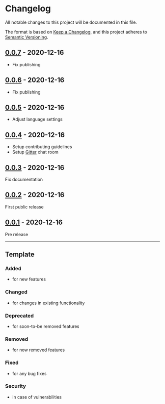 # Changelog
All notable changes to this project will be documented in this file.

The format is based on [Keep a Changelog](https://keepachangelog.com/),
and this project adheres to [Semantic Versioning](https://semver.org/spec/v2.0.0.html).

## [0.0.7] - 2020-12-16

- Fix publishing

## [0.0.6] - 2020-12-16

- Fix publishing

## [0.0.5] - 2020-12-16

- Adjust language settings

## [0.0.4] - 2020-12-16

- Setup contributing guidelines
- Setup [Gitter](https://gitter.im/patternfly-kotlin/fritz2) chat room

## [0.0.3] - 2020-12-16

Fix documentation

## [0.0.2] - 2020-12-16

First public release

## [0.0.1] - 2020-12-16

Pre release

---

## Template

### Added
- for new features

### Changed
- for changes in existing functionality

### Deprecated
- for soon-to-be removed features

### Removed
- for now removed features

### Fixed
- for any bug fixes

### Security
- in case of vulnerabilities

[0.0.7]: https://github.com/patternfly-kotlin/patternfly-fritz2/compare/v0.0.6...v0.0.7
[0.0.6]: https://github.com/patternfly-kotlin/patternfly-fritz2/compare/v0.0.5...v0.0.6
[0.0.5]: https://github.com/patternfly-kotlin/patternfly-fritz2/compare/v0.0.4...v0.0.5
[0.0.4]: https://github.com/patternfly-kotlin/patternfly-fritz2/compare/v0.0.3...v0.0.4
[0.0.3]: https://github.com/patternfly-kotlin/patternfly-fritz2/compare/v0.0.2...v0.0.3
[0.0.2]: https://github.com/patternfly-kotlin/patternfly-fritz2/compare/v0.0.1...v0.0.2
[0.0.1]: https://github.com/patternfly-kotlin/patternfly-fritz2/releases/tag/v0.0.1
